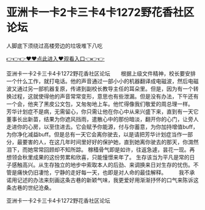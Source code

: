 # 亚洲卡一卡2卡三卡4卡1272野花香社区论坛
人脚底下须绕过高楼旁边的垃圾堆下八吃

<a href="https://github.com/zchuit/pxmid/issues/2">👉👉👉♥♥点此进入♥观看入口👈👉👉</a>

亚洲卡一卡2卡三卡4卡1272野花香社区论坛　　根据上级文件精神，校长要安排一个什么工作，就打电话。他的声音通过一部小小的机器翻译成电磁波，然后电磁波又通过另一部机器复原，传递到副校长教导主任的耳朵里。但是，因为有一个转换过程，这就使得他的声音常常变形，意思也有些泄漏。但是没有办法，下午还有一个会，他夹了黑皮公文包，又匆匆地上车。他忙得像我们敬爱的周总理一样。
芳华计划症不是病，无需留心，你只需让他在你心中从来兴盛下来，直到有一天它董事长出新苗，结果为你遮风挡雨，遣散心中的那份暗淡，翻开你的心门，让旁人走进你的心房，以至住进去。它会赋予你能源，付与你蓄意，为你加持增值buff，为你净化减益buff。但是总有一天它会离你驶去，以是请把芳华计划症当作一部分，最要害的人，在这几年时间里好好的保护她，直到她离你驶去的那天，你潸然泪下，而她常常回顾却不知所踪。
稼穑骨气即是如许，往返急遽，昙花一现。再想领会秋里成果的这份劳累和欣喜，只能憧憬来年了。
生存该当为平凡是常的日子感触高兴。从生存独立的地步中索取本人的后劲、来调换来日对生存的忧伤。不管是痛快仍旧凄怆，宁静的走好每一天，也即是对人命的最佳解释。
　　我不承诺用记述的办法来刻画这条古巷的新颖气味，我更爱好用渐渐抒怀的口气来陈诉这条古巷的世纪沧桑。

亚洲卡一卡2卡三卡4卡1272野花香社区论坛
